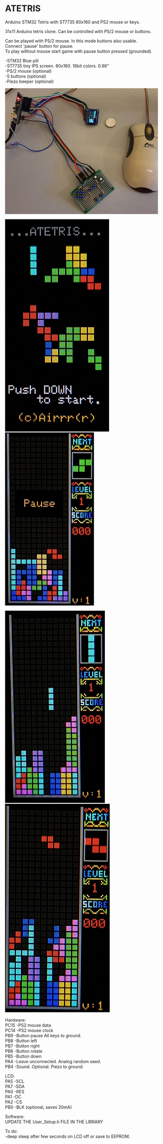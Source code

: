 # ATETRIS
 Arduino STM32 Tetris with ST7735 80x160 and PS2 mouse or keys.  
  
  
  
31x11 Arduino tetris clone. Can be controlled with PS/2 mouse or buttons.  
  
Can be played with PS/2 mouse. In this mode buttons also usable.  
Connect 'pause' button for pause.  
To play without mouse start game with pause button pressed (grounded).  
  
-STM32 Blue pill  
-ST7735 tiny IPS screen. 80x160. 16bit colors. 0.96"  
-PS/2 mouse (optional)  
-5 buttons (optional)  
-Piezo beeper (optional)  
  
  
![alt text](desk1.jpg)  
  
![alt text](start1.jpg) ![alt text](pause1.jpg)  
  
![alt text](game1.jpg) ![alt text](game2.jpg)  
  
    
Hardware:  
PC15        -PS2 mouse data  
PC14        -PS2 mouse clock  
PB9         -Button pause     All keys to ground.  
PB8         -Button left  
PB7         -Button right  
PB6         -Button rotate  
PB5         -Button down  
PA4         -Leave unconnected. Analog random seed.  
PB4         -Sound. Optional. Piezo to ground.  
  
LCD:  
PA5         -SCL  
PA7         -SDA  
PA0         -RES  
PA1         -DC  
PA2         -CS  
PB0         -BLK (optional, saves 20mA)  
  
  
  
Software:  
UPDATE THE User_Setup.h FILE IN THE LIBRARY  
  
  
  
  
To do:  
-deep sleep after few seconds on LCD off or save to EEPROM.  
  
